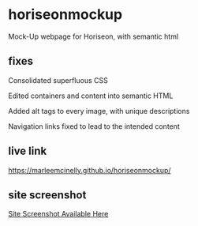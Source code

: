 # horiseonmockup
Mock-Up webpage for Horiseon, with semantic html

## fixes

Consolidated superfluous CSS

Edited containers and content into semantic HTML

Added alt tags to every image, with unique descriptions

Navigation links fixed to lead to the intended content

## live link

https://marleemcinelly.github.io/horiseonmockup/

## site screenshot

[Site Screenshot Available Here](.\assets\images\screenshot.PNG)